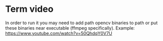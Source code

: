 # Term video

In order to run it you may need to add path opencv binaries to path or put these binaries near executable (ffmpeg specifically).
Example: https://www.youtube.com/watch?v=50QhdqY0V7U